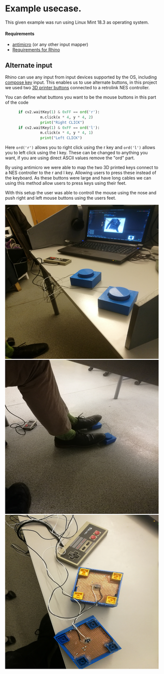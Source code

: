 # Example usecase.
This given example was run using Linux Mint 18.3 as operating system.

#### Requirements
* [antimicro](https://github.com/AntiMicro/antimicro) (or any other input mapper) 
* [Requirements for Rhino](https://github.com/AndreasJacobsen/noseCV/blob/master/README.md)
## Alternate input
Rhino can use any input from input devices supported by the OS, including [compose key](https://en.wikipedia.org/wiki/Compose_key) input.
This enables us to use alternate buttons, in this project we used two  [3D printer buttons](https://www.thingiverse.com/thing:14887) connected to a retrolink NES controller.

You can define what buttons you want to be the mouse buttons in this part of the code

```python
      if cv2.waitKey(1) & 0xFF == ord('r'):
                m.click(x * 4, y * 4, 2)
                print("Right CLICK")
      if cv2.waitKey(1) & 0xFF == ord('l'):
                m.click(x * 4, y * 4, 1)
                print("Left CLICK")
```
Here `ord('r')` allows you to right click using the r key and `ord('l')` allows you to left click using the l key. These can be changed to anything you want, if you are using direct ASCII values remove the "ord" part.


By using antimicro we were able to map the two 3D printed keys connect to a NES controller to the r and l key. Allowing users to press these instead of the keyboard. As these buttons were large and have long cables we can using this method allow users to press keys using their feet.

With this setup the user was able to controll the mouse using the nose and push right and left mouse buttons using the users feet.

<img src="img/button3.jpg" alt="Buttons with NES controller" width="500" height="500">
<br>
<img src="img/button2.jpg" alt="User testing buttons with feet" width="500" height="500">
<br>
<img src="img/button1.jpg" alt="Underside of the buttons" width="500" height="500">

